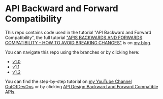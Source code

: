 # API Backward and Forward Compatibility

This repo contains code used in the tutorial "API Backward and Forward Compatibility", the full tutorial ["APIS BACKWARDS AND FORWARDS COMPATIBILITY - HOW TO AVOID BREAKING CHANGES"](https://amasucci.com/posts/api-backwards-compatibility/) is on [my blog](https://amasucci.com/). 

You can navigate this repo using the branches or by clicking here:
- [v1.0](https://github.com/outofdevops/api-design/tree/v1.0)
- [v1.1](https://github.com/outofdevops/api-design/tree/v1.1)
- [v1.2](https://github.com/outofdevops/api-design/tree/v1.2)

You can find the step-by-step tutorial on [my YouTube Channel OutOfDevOps](https://www.youtube.com/c/OutofDevOps) or by clicking [API Design Backward and Forward Compatible APIs](https://youtu.be/EpC6s2tisNY).
